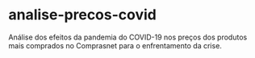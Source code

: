 # analise-precos-covid
Análise dos efeitos da pandemia do COVID-19 nos preços dos produtos mais comprados no Comprasnet para o enfrentamento da crise.
